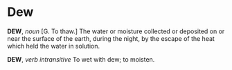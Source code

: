 # Dew

**DEW**, _noun_ \[G. To thaw.\] The water or moisture collected or deposited on or near the surface of the earth, during the night, by the escape of the heat which held the water in solution.

**DEW**, _verb intransitive_ To wet with dew; to moisten.